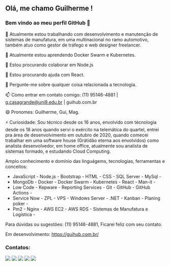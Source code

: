 ## Olá, me chamo Guilherme ! 
### Bem vindo ao meu perfil GitHub 👋


🔭 Atualmente estou trabalhando com desenvolvimento e manutenção de sistemas de manufatura, em uma multinacional no ramo automotivo, também atuo como gestor de tráfego e web designer freelancer.

🌱 Atualmente estou aprendendo Docker Swarm e Kubernetes.

👯 Estou procurando colaborar em Node.js

🤔 Estou procurando ajuda com React.

💬 Pergunte-me sobre qualquer coisa relacionada a tecnologia.

📫 Como entrar em contato comigo: (11) 95146-4881 | g.casagrande@uni9.edu.br | guihub.com.br

😄 Pronomes: Guilherme, Gui, Mag.

⚡ Curiosidade: Sou técnico desde os 16 anos, envolvido com técnologia desde os 18 anos quando servi o exército na telemática do quartel, entrei pra área de desenvolvimento em outubro de 2020, quando comecei trabalhar em uma software house (Grátidão eterna aos envolvidos) como analista desenvolvedor, em home office, atualmente sou analista de sistemas formado, e estudando Cloud Computing.

Amplo conhecimento e domínio das linguágems, tecnologias, ferramentas e conceitos:

- JavaScript - Node.js - Bootstrap - HTML - CSS - SQL Server - MySql -
- MongoDb - Docker - Docker Swarm - Kubernetes - React - Man-it -
- Low Code - Kepware - Reporting Services - Git - GitHub - GitHub Actions -
- Service Now - ZPL - VPS - Windows Server - .NET - Kanban - Planing poker - 
- Pm2 - Nginx - AWS EC2 - AWS RDS - Sistemas de Manufatura e Logística - 

Para dúvidas ou sugestões: (11) 95146-4881, Ficarei feliz com seu contato.

Em desenvolvimento: https://guihub.com.br/

  
### Contatos:

<div>
<a href = "mailto:guiihmag@gmail.com"><img src="https://img.shields.io/badge/Gmail-D14836?style=for-the-badge&logo=gmail&logoColor=white" target="_blank"></a>
<a href="https://www.linkedin.com/in/guilherme-casagrande-771a27160/" target="_blank"><img src="https://img.shields.io/badge/-LinkedIn-%230077B5?style=for-the-badge&logo=linkedin&logoColor=white" target="_blank"></a>
<a href="https://www.youtube.com/channel/UCy2NMJqnripDK8a1Xqy0QoQ" target="_blank"><img src="https://img.shields.io/badge/YouTube-FF0000?style=for-the-badge&logo=youtube&logoColor=white" target="_blank"></a>
<a href="https://www.instagram.com/guiihmag_/" target="_blank"><img src="https://img.shields.io/badge/-Instagram-%23E4405F?style=for-the-badge&logo=instagram&logoColor=white" target="_blank"></a>
<a href="https://guihub.com.br" target="_blank"><img src="https://img.shields.io/badge/GuiHub-Visite%20meu%20site-blue"></a>
</div>
